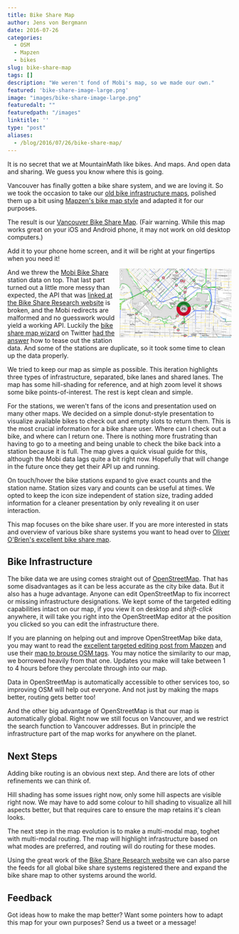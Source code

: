 ```yaml
---
title: Bike Share Map
author: Jens von Bergmann
date: 2016-07-26
categories:
  - OSM
  - Mapzen
  - bikes
slug: bike-share-map
tags: []
description: "We weren't fond of Mobi's map, so we made our own."
featured: 'bike-share-image-large.png'
image: "images/bike-share-image-large.png"
featuredalt: ""
featuredpath: "/images"
linktitle: ''
type: "post"
aliases:
  - /blog/2016/07/26/bike-share-map/
---
```




It is no secret that we at MountainMath like bikes. And maps. And open data and sharing. We guess you know where
this is going.

Vancouver has finally gotten a bike share system, and we are loving it. So we took the occasion to take our
[old bike infrastructure maps](http://doodles.mountainmath.ca/blog/2016/05/16/my-global-bike-map/), polished them up a
bit using [Mapzen's bike map style](https://mapzen.com/blog/targeted-editing-cycleways/) and adapted it for our purposes.

The result is our <a href="https://mountainmath.ca/mobi" class="btn btn-primary">Vancouver Bike Share Map</a>. (Fair
warning. While this map works great on your iOS and Android phone, it may not work on old desktop computers.)

Add it to your phone home screen, and it will be right at your fingertips when you need it!

<!-- more -->

<a href="https://mountainmath.ca/mobi" target="_blank"><img  src="images/bike-share-image-large.png"  style="width:50%;float:right;margin-left:10px;"></a>
And we threw the [Mobi Bike Share](https://www.mobibikes.ca/) station data on top. That last part turned out a little
more messy than expected, the API that was [linked at the Bike Share Research website](https://bikeshare-research.org/#bssid:vancouver)
is broken, and the Mobi redirects are malformed and no guesswork would yield a working API. Luckily
the [bike share map wizard](https://twitter.com/oobr) on 
Twitter [had the answer](https://twitter.com/oobr/status/756211668141547520) how to tease out the station data. And some
of the stations are duplicate, so it took some time to clean up the data properly.

We tried to keep our map as simple as possible. This iteration highlights three types of infrastructure, separated, bike lanes and
shared lanes. The map has some hill-shading for reference, and at high zoom level it shows some bike points-of-interest.
The rest is kept clean and simple.

For the stations, we weren't fans of the icons and presentation used on many other maps. We decided on a simple
donut-style presentation to visualize available bikes to check out and empty slots to return them. This is the most crucial
information for a bike share user. Where can I check out a bike, and where can I return one. There is nothing more frustrating
than having to go to a meeting and being unable to check the bike back into a station because it is full. The map gives
a quick visual guide for this, although the Mobi data lags quite a bit right now. Hopefully that will change in the future
once they get their API up and running.

On touch/hover the bike stations expand to give exact counts and the station name. Station sizes vary and counts can be
useful at times. We opted to keep the icon size independent of station size, trading added information for a cleaner
presentation by only revealing it on user interaction.

This map focuses on the bike share user. If you are more interested in stats and overview of various bike share systems
you want to head over to [Oliver O'Brien's excellent bike share map](http://bikes.oobrien.com).

## Bike Infrastructure
The bike data we are using comes straight out of [OpenStreetMap](http://www.openstreetmap.org/search?query=vancouver%2C%20bc#map=12/49.2497/-123.1193).
That has some disadvantages as it can be less accurate
as the city bike data. But it also has a huge advantage. Anyone can edit OpenStreetMap to fix incorrect or missing
infrastructure designations. We kept some of the targeted editing capabilities intact on our map, if you view it on desktop
and *shift-click* anywhere, it will take you right into the OpenStreetMap editor at the position you clicked so you can
edit the infrastructure there.

If you are planning on helping out and improve OpenStreetMap bike data, you may want to read the
[excellent targeted editing post from Mapzen](https://mapzen.com/blog/targeted-editing-cycleways/) and use their
[map to brouse OSM tags](https://mapzen-data.github.io/te-bike-lrm-mapzen/#point0lat=49.2820&point0lng=-123.1204&point1lat=49.2708&point1lng=-123.1341&mode=bicycle).
You may notice the similarity to our map, we borrowed heavily from that one. Updates you make will take between 1 to 4
hours before they percolate through into our map.

Data in OpenStreetMap is automatically accessible to other services too, so improving OSM will help out everyone. And not
just by making the maps better, routing gets better too!

And the other big advantage of OpenStreetMap is that our map is automatically global. Right now we still focus on
Vancouver, and we restrict the search function to Vancouver addresses. But in principle the infrastructure part of the
map works for anywhere on the planet. 

## Next Steps
Adding bike routing is an obvious next step. And there are lots of other refinements we can think of. 

Hill shading has some issues right now, only some
hill aspects are visible right now. We may have to add some colour to hill shading to visualize all hill aspects better,
but that requires care to ensure the map retains it's clean looks. 

The next step in the map evolution is to make a multi-modal map, toghet with multi-modal routing. The map will highlight
infrastructure based on what modes are preferred, and routing will do routing for these modes.

Using the great work of the [Bike Share Research website](https://bikeshare-research.org) we can also parse the feeds
for all global bike share systems registered there and expand the bike share map to other systems around the world. 

## Feedback
Got ideas how to make the map better? Want some pointers how to adapt this map for your own purposes? Send us a tweet
or a message!
